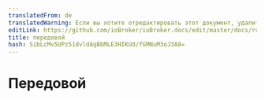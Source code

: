```yaml
---
translatedFrom: de
translatedWarning: Если вы хотите отредактировать этот документ, удалите поле «translationFrom», в противном случае этот документ будет снова автоматически переведен
editLink: https://github.com/ioBroker/ioBroker.docs/edit/master/docs/ru/faq/_050_advanced/README.md
title: передовой
hash: SibLcMv5UPz51dvldAqBbMLE3HIKUd/fGMNuM3oJ3A8=
---
```

# Передовой